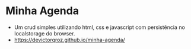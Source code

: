 # Minha Agenda
- Um crud simples utilizando html, css e javascript com persistência no localstorage do browser.
- https://devictorqroz.github.io/minha-agenda/
